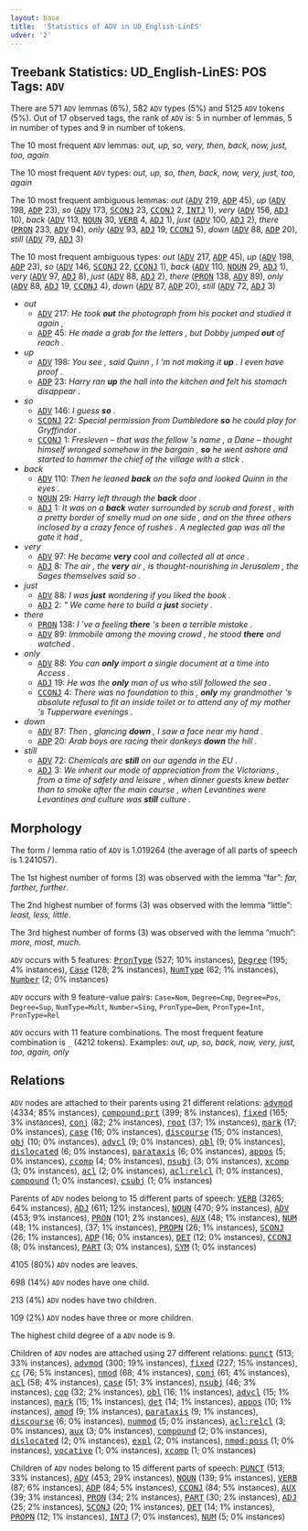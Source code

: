 ```yaml
---
layout: base
title:  'Statistics of ADV in UD_English-LinES'
udver: '2'
---
```


## Treebank Statistics: UD_English-LinES: POS Tags: `ADV`

There are 571 `ADV` lemmas (6%), 582 `ADV` types (5%) and 5125 `ADV` tokens (5%).
Out of 17 observed tags, the rank of `ADV` is: 5 in number of lemmas, 5 in number of types and 9 in number of tokens.

The 10 most frequent `ADV` lemmas: <em>out, up, so, very, then, back, now, just, too, again</em>

The 10 most frequent `ADV` types:  <em>out, up, so, then, back, now, very, just, too, again</em>

The 10 most frequent ambiguous lemmas: <em>out</em> (<tt><a href="en_lines-pos-ADV.html">ADV</a></tt> 219, <tt><a href="en_lines-pos-ADP.html">ADP</a></tt> 45), <em>up</em> (<tt><a href="en_lines-pos-ADV.html">ADV</a></tt> 198, <tt><a href="en_lines-pos-ADP.html">ADP</a></tt> 23), <em>so</em> (<tt><a href="en_lines-pos-ADV.html">ADV</a></tt> 173, <tt><a href="en_lines-pos-SCONJ.html">SCONJ</a></tt> 23, <tt><a href="en_lines-pos-CCONJ.html">CCONJ</a></tt> 2, <tt><a href="en_lines-pos-INTJ.html">INTJ</a></tt> 1), <em>very</em> (<tt><a href="en_lines-pos-ADV.html">ADV</a></tt> 156, <tt><a href="en_lines-pos-ADJ.html">ADJ</a></tt> 10), <em>back</em> (<tt><a href="en_lines-pos-ADV.html">ADV</a></tt> 113, <tt><a href="en_lines-pos-NOUN.html">NOUN</a></tt> 30, <tt><a href="en_lines-pos-VERB.html">VERB</a></tt> 4, <tt><a href="en_lines-pos-ADJ.html">ADJ</a></tt> 1), <em>just</em> (<tt><a href="en_lines-pos-ADV.html">ADV</a></tt> 100, <tt><a href="en_lines-pos-ADJ.html">ADJ</a></tt> 2), <em>there</em> (<tt><a href="en_lines-pos-PRON.html">PRON</a></tt> 233, <tt><a href="en_lines-pos-ADV.html">ADV</a></tt> 94), <em>only</em> (<tt><a href="en_lines-pos-ADV.html">ADV</a></tt> 93, <tt><a href="en_lines-pos-ADJ.html">ADJ</a></tt> 19, <tt><a href="en_lines-pos-CCONJ.html">CCONJ</a></tt> 5), <em>down</em> (<tt><a href="en_lines-pos-ADV.html">ADV</a></tt> 88, <tt><a href="en_lines-pos-ADP.html">ADP</a></tt> 20), <em>still</em> (<tt><a href="en_lines-pos-ADV.html">ADV</a></tt> 79, <tt><a href="en_lines-pos-ADJ.html">ADJ</a></tt> 3)

The 10 most frequent ambiguous types:  <em>out</em> (<tt><a href="en_lines-pos-ADV.html">ADV</a></tt> 217, <tt><a href="en_lines-pos-ADP.html">ADP</a></tt> 45), <em>up</em> (<tt><a href="en_lines-pos-ADV.html">ADV</a></tt> 198, <tt><a href="en_lines-pos-ADP.html">ADP</a></tt> 23), <em>so</em> (<tt><a href="en_lines-pos-ADV.html">ADV</a></tt> 146, <tt><a href="en_lines-pos-SCONJ.html">SCONJ</a></tt> 22, <tt><a href="en_lines-pos-CCONJ.html">CCONJ</a></tt> 1), <em>back</em> (<tt><a href="en_lines-pos-ADV.html">ADV</a></tt> 110, <tt><a href="en_lines-pos-NOUN.html">NOUN</a></tt> 29, <tt><a href="en_lines-pos-ADJ.html">ADJ</a></tt> 1), <em>very</em> (<tt><a href="en_lines-pos-ADV.html">ADV</a></tt> 97, <tt><a href="en_lines-pos-ADJ.html">ADJ</a></tt> 8), <em>just</em> (<tt><a href="en_lines-pos-ADV.html">ADV</a></tt> 88, <tt><a href="en_lines-pos-ADJ.html">ADJ</a></tt> 2), <em>there</em> (<tt><a href="en_lines-pos-PRON.html">PRON</a></tt> 138, <tt><a href="en_lines-pos-ADV.html">ADV</a></tt> 89), <em>only</em> (<tt><a href="en_lines-pos-ADV.html">ADV</a></tt> 88, <tt><a href="en_lines-pos-ADJ.html">ADJ</a></tt> 19, <tt><a href="en_lines-pos-CCONJ.html">CCONJ</a></tt> 4), <em>down</em> (<tt><a href="en_lines-pos-ADV.html">ADV</a></tt> 87, <tt><a href="en_lines-pos-ADP.html">ADP</a></tt> 20), <em>still</em> (<tt><a href="en_lines-pos-ADV.html">ADV</a></tt> 72, <tt><a href="en_lines-pos-ADJ.html">ADJ</a></tt> 3)


* <em>out</em>
  * <tt><a href="en_lines-pos-ADV.html">ADV</a></tt> 217: <em>He took <b>out</b> the photograph from his pocket and studied it again ,</em>
  * <tt><a href="en_lines-pos-ADP.html">ADP</a></tt> 45: <em>He made a grab for the letters , but Dobby jumped <b>out</b> of reach .</em>
* <em>up</em>
  * <tt><a href="en_lines-pos-ADV.html">ADV</a></tt> 198: <em>You see , said Quinn , I 'm not making it <b>up</b> . I even have proof .</em>
  * <tt><a href="en_lines-pos-ADP.html">ADP</a></tt> 23: <em>Harry ran <b>up</b> the hall into the kitchen and felt his stomach disappear .</em>
* <em>so</em>
  * <tt><a href="en_lines-pos-ADV.html">ADV</a></tt> 146: <em>I guess <b>so</b> .</em>
  * <tt><a href="en_lines-pos-SCONJ.html">SCONJ</a></tt> 22: <em>Special permission from Dumbledore <b>so</b> he could play for Gryffindor .</em>
  * <tt><a href="en_lines-pos-CCONJ.html">CCONJ</a></tt> 1: <em>Fresleven – that was the fellow 's name , a Dane – thought himself wronged somehow in the bargain , <b>so</b> he went ashore and started to hammer the chief of the village with a stick .</em>
* <em>back</em>
  * <tt><a href="en_lines-pos-ADV.html">ADV</a></tt> 110: <em>Then he leaned <b>back</b> on the sofa and looked Quinn in the eyes .</em>
  * <tt><a href="en_lines-pos-NOUN.html">NOUN</a></tt> 29: <em>Harry left through the <b>back</b> door .</em>
  * <tt><a href="en_lines-pos-ADJ.html">ADJ</a></tt> 1: <em>It was on a <b>back</b> water surrounded by scrub and forest , with a pretty border of smelly mud on one side , and on the three others inclosed by a crazy fence of rushes . A neglected gap was all the gate it had ,</em>
* <em>very</em>
  * <tt><a href="en_lines-pos-ADV.html">ADV</a></tt> 97: <em>He became <b>very</b> cool and collected all at once .</em>
  * <tt><a href="en_lines-pos-ADJ.html">ADJ</a></tt> 8: <em>The air , the <b>very</b> air , is thought-nourishing in Jerusalem , the Sages themselves said so .</em>
* <em>just</em>
  * <tt><a href="en_lines-pos-ADV.html">ADV</a></tt> 88: <em>I was <b>just</b> wondering if you liked the book .</em>
  * <tt><a href="en_lines-pos-ADJ.html">ADJ</a></tt> 2: <em>" We came here to build a <b>just</b> society .</em>
* <em>there</em>
  * <tt><a href="en_lines-pos-PRON.html">PRON</a></tt> 138: <em>I 've a feeling <b>there</b> 's been a terrible mistake .</em>
  * <tt><a href="en_lines-pos-ADV.html">ADV</a></tt> 89: <em>Immobile among the moving crowd , he stood <b>there</b> and watched .</em>
* <em>only</em>
  * <tt><a href="en_lines-pos-ADV.html">ADV</a></tt> 88: <em>You can <b>only</b> import a single document at a time into Access .</em>
  * <tt><a href="en_lines-pos-ADJ.html">ADJ</a></tt> 19: <em>He was the <b>only</b> man of us who still followed the sea .</em>
  * <tt><a href="en_lines-pos-CCONJ.html">CCONJ</a></tt> 4: <em>There was no foundation to this , <b>only</b> my grandmother 's absolute refusal to fit an inside toilet or to attend any of my mother 's Tupperware evenings .</em>
* <em>down</em>
  * <tt><a href="en_lines-pos-ADV.html">ADV</a></tt> 87: <em>Then , glancing <b>down</b> , I saw a face near my hand .</em>
  * <tt><a href="en_lines-pos-ADP.html">ADP</a></tt> 20: <em>Arab boys are racing their donkeys <b>down</b> the hill .</em>
* <em>still</em>
  * <tt><a href="en_lines-pos-ADV.html">ADV</a></tt> 72: <em>Chemicals are <b>still</b> on our agenda in the EU .</em>
  * <tt><a href="en_lines-pos-ADJ.html">ADJ</a></tt> 3: <em>We inherit our mode of appreciation from the Victorians , from a time of safety and leisure , when dinner guests knew better than to smoke after the main course , when Levantines were Levantines and culture was <b>still</b> culture .</em>

## Morphology

The form / lemma ratio of `ADV` is 1.019264 (the average of all parts of speech is 1.241057).

The 1st highest number of forms (3) was observed with the lemma “far”: <em>far, farther, further</em>.

The 2nd highest number of forms (3) was observed with the lemma “little”: <em>least, less, little</em>.

The 3rd highest number of forms (3) was observed with the lemma “much”: <em>more, most, much</em>.

`ADV` occurs with 5 features: <tt><a href="en_lines-feat-PronType.html">PronType</a></tt> (527; 10% instances), <tt><a href="en_lines-feat-Degree.html">Degree</a></tt> (195; 4% instances), <tt><a href="en_lines-feat-Case.html">Case</a></tt> (128; 2% instances), <tt><a href="en_lines-feat-NumType.html">NumType</a></tt> (62; 1% instances), <tt><a href="en_lines-feat-Number.html">Number</a></tt> (2; 0% instances)

`ADV` occurs with 9 feature-value pairs: `Case=Nom`, `Degree=Cmp`, `Degree=Pos`, `Degree=Sup`, `NumType=Mult`, `Number=Sing`, `PronType=Dem`, `PronType=Int`, `PronType=Rel`

`ADV` occurs with 11 feature combinations.
The most frequent feature combination is `_` (4212 tokens).
Examples: <em>out, up, so, back, now, very, just, too, again, only</em>


## Relations

`ADV` nodes are attached to their parents using 21 different relations: <tt><a href="en_lines-dep-advmod.html">advmod</a></tt> (4334; 85% instances), <tt><a href="en_lines-dep-compound-prt.html">compound:prt</a></tt> (399; 8% instances), <tt><a href="en_lines-dep-fixed.html">fixed</a></tt> (165; 3% instances), <tt><a href="en_lines-dep-conj.html">conj</a></tt> (82; 2% instances), <tt><a href="en_lines-dep-root.html">root</a></tt> (37; 1% instances), <tt><a href="en_lines-dep-mark.html">mark</a></tt> (17; 0% instances), <tt><a href="en_lines-dep-case.html">case</a></tt> (16; 0% instances), <tt><a href="en_lines-dep-discourse.html">discourse</a></tt> (15; 0% instances), <tt><a href="en_lines-dep-obj.html">obj</a></tt> (10; 0% instances), <tt><a href="en_lines-dep-advcl.html">advcl</a></tt> (9; 0% instances), <tt><a href="en_lines-dep-obl.html">obl</a></tt> (9; 0% instances), <tt><a href="en_lines-dep-dislocated.html">dislocated</a></tt> (6; 0% instances), <tt><a href="en_lines-dep-parataxis.html">parataxis</a></tt> (6; 0% instances), <tt><a href="en_lines-dep-appos.html">appos</a></tt> (5; 0% instances), <tt><a href="en_lines-dep-ccomp.html">ccomp</a></tt> (4; 0% instances), <tt><a href="en_lines-dep-nsubj.html">nsubj</a></tt> (3; 0% instances), <tt><a href="en_lines-dep-xcomp.html">xcomp</a></tt> (3; 0% instances), <tt><a href="en_lines-dep-acl.html">acl</a></tt> (2; 0% instances), <tt><a href="en_lines-dep-acl-relcl.html">acl:relcl</a></tt> (1; 0% instances), <tt><a href="en_lines-dep-compound.html">compound</a></tt> (1; 0% instances), <tt><a href="en_lines-dep-csubj.html">csubj</a></tt> (1; 0% instances)

Parents of `ADV` nodes belong to 15 different parts of speech: <tt><a href="en_lines-pos-VERB.html">VERB</a></tt> (3265; 64% instances), <tt><a href="en_lines-pos-ADJ.html">ADJ</a></tt> (611; 12% instances), <tt><a href="en_lines-pos-NOUN.html">NOUN</a></tt> (470; 9% instances), <tt><a href="en_lines-pos-ADV.html">ADV</a></tt> (453; 9% instances), <tt><a href="en_lines-pos-PRON.html">PRON</a></tt> (101; 2% instances), <tt><a href="en_lines-pos-AUX.html">AUX</a></tt> (48; 1% instances), <tt><a href="en_lines-pos-NUM.html">NUM</a></tt> (48; 1% instances),  (37; 1% instances), <tt><a href="en_lines-pos-PROPN.html">PROPN</a></tt> (26; 1% instances), <tt><a href="en_lines-pos-SCONJ.html">SCONJ</a></tt> (26; 1% instances), <tt><a href="en_lines-pos-ADP.html">ADP</a></tt> (16; 0% instances), <tt><a href="en_lines-pos-DET.html">DET</a></tt> (12; 0% instances), <tt><a href="en_lines-pos-CCONJ.html">CCONJ</a></tt> (8; 0% instances), <tt><a href="en_lines-pos-PART.html">PART</a></tt> (3; 0% instances), <tt><a href="en_lines-pos-SYM.html">SYM</a></tt> (1; 0% instances)

4105 (80%) `ADV` nodes are leaves.

698 (14%) `ADV` nodes have one child.

213 (4%) `ADV` nodes have two children.

109 (2%) `ADV` nodes have three or more children.

The highest child degree of a `ADV` node is 9.

Children of `ADV` nodes are attached using 27 different relations: <tt><a href="en_lines-dep-punct.html">punct</a></tt> (513; 33% instances), <tt><a href="en_lines-dep-advmod.html">advmod</a></tt> (300; 19% instances), <tt><a href="en_lines-dep-fixed.html">fixed</a></tt> (227; 15% instances), <tt><a href="en_lines-dep-cc.html">cc</a></tt> (76; 5% instances), <tt><a href="en_lines-dep-nmod.html">nmod</a></tt> (68; 4% instances), <tt><a href="en_lines-dep-conj.html">conj</a></tt> (61; 4% instances), <tt><a href="en_lines-dep-acl.html">acl</a></tt> (58; 4% instances), <tt><a href="en_lines-dep-case.html">case</a></tt> (51; 3% instances), <tt><a href="en_lines-dep-nsubj.html">nsubj</a></tt> (46; 3% instances), <tt><a href="en_lines-dep-cop.html">cop</a></tt> (32; 2% instances), <tt><a href="en_lines-dep-obl.html">obl</a></tt> (16; 1% instances), <tt><a href="en_lines-dep-advcl.html">advcl</a></tt> (15; 1% instances), <tt><a href="en_lines-dep-mark.html">mark</a></tt> (15; 1% instances), <tt><a href="en_lines-dep-det.html">det</a></tt> (14; 1% instances), <tt><a href="en_lines-dep-appos.html">appos</a></tt> (10; 1% instances), <tt><a href="en_lines-dep-amod.html">amod</a></tt> (9; 1% instances), <tt><a href="en_lines-dep-parataxis.html">parataxis</a></tt> (9; 1% instances), <tt><a href="en_lines-dep-discourse.html">discourse</a></tt> (6; 0% instances), <tt><a href="en_lines-dep-nummod.html">nummod</a></tt> (5; 0% instances), <tt><a href="en_lines-dep-acl-relcl.html">acl:relcl</a></tt> (3; 0% instances), <tt><a href="en_lines-dep-aux.html">aux</a></tt> (3; 0% instances), <tt><a href="en_lines-dep-compound.html">compound</a></tt> (2; 0% instances), <tt><a href="en_lines-dep-dislocated.html">dislocated</a></tt> (2; 0% instances), <tt><a href="en_lines-dep-expl.html">expl</a></tt> (2; 0% instances), <tt><a href="en_lines-dep-nmod-poss.html">nmod:poss</a></tt> (1; 0% instances), <tt><a href="en_lines-dep-vocative.html">vocative</a></tt> (1; 0% instances), <tt><a href="en_lines-dep-xcomp.html">xcomp</a></tt> (1; 0% instances)

Children of `ADV` nodes belong to 15 different parts of speech: <tt><a href="en_lines-pos-PUNCT.html">PUNCT</a></tt> (513; 33% instances), <tt><a href="en_lines-pos-ADV.html">ADV</a></tt> (453; 29% instances), <tt><a href="en_lines-pos-NOUN.html">NOUN</a></tt> (139; 9% instances), <tt><a href="en_lines-pos-VERB.html">VERB</a></tt> (87; 6% instances), <tt><a href="en_lines-pos-ADP.html">ADP</a></tt> (84; 5% instances), <tt><a href="en_lines-pos-CCONJ.html">CCONJ</a></tt> (84; 5% instances), <tt><a href="en_lines-pos-AUX.html">AUX</a></tt> (39; 3% instances), <tt><a href="en_lines-pos-PRON.html">PRON</a></tt> (34; 2% instances), <tt><a href="en_lines-pos-PART.html">PART</a></tt> (30; 2% instances), <tt><a href="en_lines-pos-ADJ.html">ADJ</a></tt> (25; 2% instances), <tt><a href="en_lines-pos-SCONJ.html">SCONJ</a></tt> (20; 1% instances), <tt><a href="en_lines-pos-DET.html">DET</a></tt> (14; 1% instances), <tt><a href="en_lines-pos-PROPN.html">PROPN</a></tt> (12; 1% instances), <tt><a href="en_lines-pos-INTJ.html">INTJ</a></tt> (7; 0% instances), <tt><a href="en_lines-pos-NUM.html">NUM</a></tt> (5; 0% instances)

